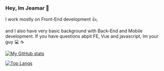 ### Hey, Im Jeamar 👋

I work mostly on Front-End development :thumbsup:, 

and I also have very basic background with Back-End and Mobile development.
If you have questions abpit FE, Vue and javascript, Im your guy :computer: :coffee: 

[![My GitHub stats](https://github-readme-stats.vercel.app/api?username=jeamar123&show_icons=true&count_private=true&theme=vue-dark&include_all_commits=true)](https://github.com/anuraghazra/github-readme-stats)

[![Top Langs](https://github-readme-stats.vercel.app/api/top-langs/?username=jeamar123&layout=compact&theme=dark)](https://github.com/anuraghazra/github-readme-stats)


<!--
**jeamar123/jeamar123** is a ✨ _special_ ✨ repository because its `README.md` (this file) appears on your GitHub profile.

Here are some ideas to get you started:

- 🔭 I’m currently working on ...
- 🌱 I’m currently learning ...
- 👯 I’m looking to collaborate on ...
- 🤔 I’m looking for help with ...
- 💬 Ask me about ...
- 📫 How to reach me: ...
- 😄 Pronouns: ...
- ⚡ Fun fact: ...
-->
